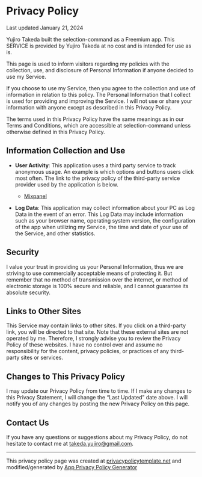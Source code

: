 # Privacy Policy

Last updated January 21, 2024

Yujiro Takeda built the selection-command as a Freemium app. This SERVICE is provided by Yujiro Takeda at no cost and is intended for use as is.

This page is used to inform visitors regarding my policies with the collection, use, and disclosure of Personal Information if anyone decided to use my Service.

If you choose to use my Service, then you agree to the collection and use of information in relation to this policy. The Personal Information that I collect is used for providing and improving the Service. I will not use or share your information with anyone except as described in this Privacy Policy.

The terms used in this Privacy Policy have the same meanings as in our Terms and Conditions, which are accessible at selection-command unless otherwise defined in this Privacy Policy.

## Information Collection and Use

- **User Activity**: This application uses a third party service to track anonymous usage. An example is which options and buttons users click most often. The link to the privacy policy of the third-party service provider used by the application is below.

  - [Mixpanel](https://mixpanel.com/legal/privacy-policy/)

- **Log Data**: This application may collect information about your PC as Log Data in the event of an error. This Log Data may include information such as your browser name, operating system version, the configuration of the app when utilizing my Service, the time and date of your use of the Service, and other statistics.

## Security

I value your trust in providing us your Personal Information, thus we are striving to use commercially acceptable means of protecting it. But remember that no method of transmission over the internet, or method of electronic storage is 100% secure and reliable, and I cannot guarantee its absolute security.

## Links to Other Sites

This Service may contain links to other sites. If you click on a third-party link, you will be directed to that site. Note that these external sites are not operated by me. Therefore, I strongly advise you to review the Privacy Policy of these websites. I have no control over and assume no responsibility for the content, privacy policies, or practices of any third-party sites or services.

## Changes to This Privacy Policy

I may update our Privacy Policy from time to time. If I make any changes to this Privacy Statement, I will change the “Last Updated” date above. I will notify you of any changes by posting the new Privacy Policy on this page.

## Contact Us

If you have any questions or suggestions about my Privacy Policy, do not hesitate to contact me at takeda.yujiro@gmail.com.

---

This privacy policy page was created at [privacypolicytemplate.net](https://privacypolicytemplate.net) and modified/generated by [App Privacy Policy Generator](https://app-privacy-policy-generator.nisrulz.com/)
